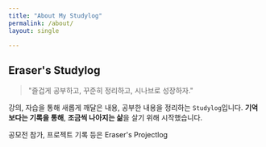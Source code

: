 ```yaml
---
title: "About My Studylog"
permalink: /about/
layout: single

---
```




## Eraser's Studylog

> "즐겁게 공부하고, 꾸준히 정리하고, 시나브로 성장하자."



강의, 자습을 통해 새롭게 깨달은 내용, 공부한 내용을 정리하는 `Studylog`입니다. **기억보다는 기록을 통해**, **조금씩 나아지는 삶**을 살기 위해 시작했습니다.



공모전 참가, 프로젝트 기록 등은 Eraser's Projectlog

